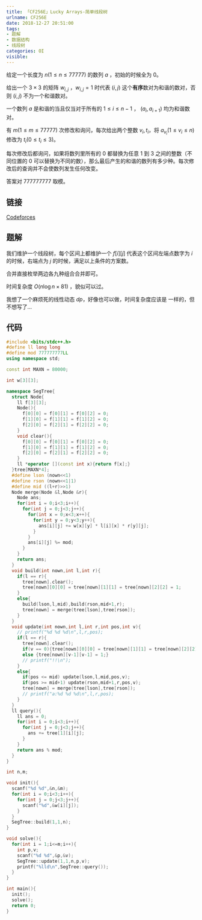 ```yaml
---
title: 「CF256E」Lucky Arrays-简单线段树
urlname: CF256E
date: 2018-12-27 20:51:00
tags:
- 题解
- 数据结构
- 线段树
categories: OI
visible:
---
```


给定一个长度为 $n(1 \le n \le 77777)$ 的数列 $a$ ，初始的时候全为 0。

给出一个 $3 \times 3$ 的矩阵 $w_{i,j}$ ，$w_{i,j} = 1$ 时代表 $(i,j)$ 这个**有序**数对为和谐的数对，否则 $(i,j)$ 不为一个和谐数对。

一个数列 $a$ 是和谐的当且仅当对于所有的 $1\le i \le n-1$ ， $(a_i,a_{i+1})$ 均为和谐数对。

有 $m(1\le m \le 77777)$ 次修改和询问，每次给出两个整数 $v_i,t_i$，将 $a_{v_i} (1 \le v_i \le n)$ 修改为 $t_i(0\le t_i \le 3)$。

每次修改后都询问，如果将数列里所有的 $0$ 都替换为任意 $1$ 到 $3$ 之间的整数（不同位置的 $0$ 可以替换为不同的数），那么最后产生的和谐的数列有多少种。每次修改后的查询并不会使数列发生任何改变。

答案对 $777777777$ 取模。

<!-- more -->

## 链接

[Codeforces](https://codeforc.es/contest/256/problem/E)

## 题解

我们维护一个线段树，每个区间上都维护一个 $f[i][j]$ 代表这个区间左端点数字为 $i$ 的时候，右端点为 $j$ 的时候，满足以上条件的方案数。

合并直接枚举两边各九种组合合并即可。

时间复杂度 $O(n \log n \times 81)$ ，貌似可以过。

我想了一个麻烦死的线性动态 $dp$，好像也可以做，时间复杂度应该是 一样的，但不想写了...

## 代码


```cpp
#include <bits/stdc++.h>
#define ll long long 
#define mod 777777777LL
using namespace std;

const int MAXN = 80000;

int w[3][3];

namespace SegTree{
  struct Node{
    ll f[3][3];
    Node(){
      f[0][0] = f[0][1] = f[0][2] = 0;
      f[1][0] = f[1][1] = f[1][2] = 0;
      f[2][0] = f[2][1] = f[2][2] = 0;
    }
    void clear(){
      f[0][0] = f[0][1] = f[0][2] = 0;
      f[1][0] = f[1][1] = f[1][2] = 0;
      f[2][0] = f[2][1] = f[2][2] = 0;      
    }
    ll *operator [](const int x){return f[x];}
  }tree[MAXN*4];
  #define lson (nown<<1)
  #define rson (nown<<1|1)
  #define mid ((l+r)>>1)
  Node merge(Node &l,Node &r){
    Node ans;
    for(int i = 0;i<3;i++){
      for(int j = 0;j<3;j++){
        for(int x = 0;x<3;x++){
          for(int y = 0;y<3;y++){
            ans[i][j] += w[x][y] * l[i][x] * r[y][j];
          }
        }
        ans[i][j] %= mod;
      }
    }
    return ans;
  }
  void build(int nown,int l,int r){
    if(l == r){
      tree[nown].clear();
      tree[nown][0][0] = tree[nown][1][1] = tree[nown][2][2] = 1;
    }
    else{
      build(lson,l,mid),build(rson,mid+1,r);
      tree[nown] = merge(tree[lson],tree[rson]);
    }
  }
  void update(int nown,int l,int r,int pos,int v){
    // printf("%d %d %d\n",l,r,pos);
    if(l == r){
      tree[nown].clear();
      if(v == 0){tree[nown][0][0] = tree[nown][1][1] = tree[nown][2][2] = 1;}
      else {tree[nown][v-1][v-1] = 1;}
      // printf("!!\n");
    }
    else{
      if(pos <= mid) update(lson,l,mid,pos,v);
      if(pos >= mid+1) update(rson,mid+1,r,pos,v);
      tree[nown] = merge(tree[lson],tree[rson]);
      // printf("a:%d %d %d\n",l,r,pos);
    }
  }
  ll query(){
    ll ans = 0;
    for(int i = 0;i<3;i++){
      for(int j = 0;j<3;j++){
        ans += tree[1][i][j];
      }
    }
    return ans % mod;
  }
}

int n,m;

void init(){
  scanf("%d %d",&n,&m);
  for(int i = 0;i<3;i++){
    for(int j = 0;j<3;j++){
      scanf("%d",&w[i][j]);
    }
  }
  SegTree::build(1,1,n);
}

void solve(){
  for(int i = 1;i<=m;i++){
    int p,v;
    scanf("%d %d",&p,&v);
    SegTree::update(1,1,n,p,v);
    printf("%lld\n",SegTree::query());
  }
}

int main(){
  init();
  solve();
  return 0;
}
```


